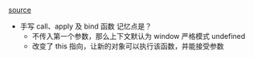 [source](https://juejin.cn/book/6844733763675488269/section/6844733763767762952)

- 手写 call、apply 及 bind 函数
    记忆点是？
    -  不传入第一个参数，那么上下文默认为 window
        严格模式 undefined 
    - 改变了 this 指向，让新的对象可以执行该函数，并能接受参数